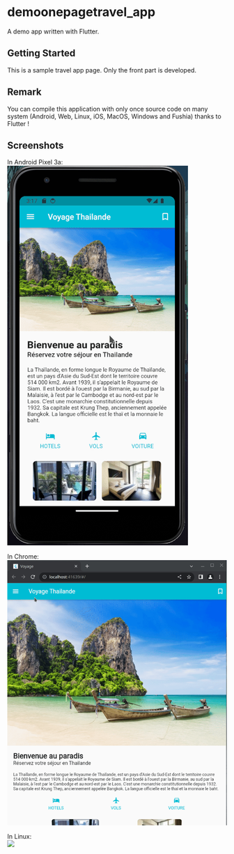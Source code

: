 # demoonepagetravel_app

A demo app written with Flutter.

## Getting Started
This is a sample travel app page. Only the front part is developed.

## Remark
You can compile this application with only once source code on many system (Android, Web, Linux, iOS, MacOS, Windows and Fushia) thanks to Flutter !  

## Screenshots
In Android Pixel 3a:  
![](https://github.com/davipro34/demoonepagetravel_app/blob/main/README/Compilation_Android_App.gif)
  
In Chrome:  
![](https://github.com/davipro34/demoonepagetravel_app/blob/main/README/Compilation_Web_App.gif)
  
In Linux:  
![](https://github.com/davipro34/demoonepagetravel_app/blob/main/README/Compilation_Linux_App.gif)
  

